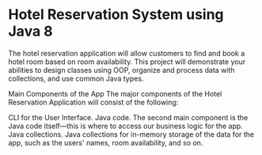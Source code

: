 # Hotel Reservation System using Java 8

The hotel reservation application will allow customers to find and book a hotel room based on room availability. 
This project will demonstrate your abilities to design classes using OOP, organize and process data with collections, and use common Java types.

Main Components of the App
The major components of the Hotel Reservation Application will consist of the following:

CLI for the User Interface.
Java code. The second main component is the Java code itself—this is where to access our business logic for the app.
Java collections. Java collections for in-memory storage of the data for the app, such as the users' names, room availability, and so on.
